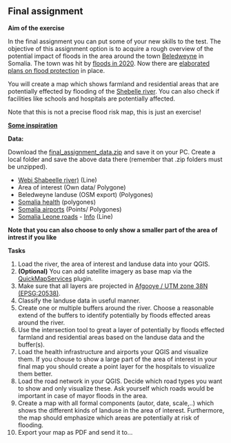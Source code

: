 ## Final assignment

**Aim of the exercise**

In the final assignment you can put some of your new skills to the test. The objective of this assignment option is to acquire a rough overview of the potential impact of floods in the area around the town [Beledweyne]( https://en.wikipedia.org/wiki/Beledweyne) in Somalia. The town was hit by [floods in 2020]( https://reliefweb.int/disaster/ff-2020-000055-som). Now there are [elaborated plans on flood protection]( https://reliefweb.int/sites/reliefweb.int/files/resources/Urban%20Resilience%20Plan.pdf) in place. 

You will create a map which shows farmland and residential areas that are potentially effected by flooding of the [Shebelle river]( https://en.wikipedia.org/wiki/Shebelle_River). You can also check if facilities like schools and hospitals are potentially affected. 

Note that this is not a precise flood risk map, this is just an exercise!

[**Some inspiration**]( https://unosat-maps.web.cern.ch/SO/FL20200428SOM/UNOSAT_A3_Natural_Landscape_FL20200428SOM_Beledweyne_Somalia_13052020.pdf) 

**Data:**

Download the [final_assignment_data.zip](https://gitlab.com/Alec-SE/gis-in-anticipatory-humanitarian-action/-/blob/main/Final%20assignment/final_assignment_data.zip) and save it on your PC. Create a local folder and save the above data there (remember that .zip folders must be unzipped).


- [Webi Shabeelle river)](https://data.humdata.org/dataset/hotosm_som_waterways) (Line) 
- Area of interest (Own data/ Polygone)
- Beledweyne landuse (OSM export) (Polygones)
- [Somalia health](https://data.humdata.org/dataset/hotosm_som_health_facilities) (polygones)
- [Somalia airports](https://data.humdata.org/dataset/hotosm_som_airports) (Points/ Polygones)
- [Somalia Leone roads](https://data.humdata.org/dataset/hotosm_som_roads) - [Info](https://wiki.openstreetmap.org/wiki/Key:highway) (Line)

**Note that you can also choose to only show a smaller part of the area of intrest if you like**

**Tasks**
1. Load the river, the area of interest and landuse data into your QGIS.
2. **(Optional)** You can add satellite imagery as base map via the [QuickMapServices](https://gitlab.com/Alec-SE/gis-in-anticipatory-humanitarian-action/-/wikis/Basemaps) plugin.
3. Make sure that all layers are projected in [Afgooye / UTM zone 38N (EPSG:20538)]( https://epsg.io/20538).
4. Classify the landuse data in useful manner.
5. Create one or multiple buffers around the river. Choose a reasonable extend of the buffers to identify potentially by floods effected areas around the river. 
6. Use the intersection tool to great a layer of potentially by floods effected farmland and residential areas based on the landuse data and the buffer(s).  
7. Load the health infrastructure and airports your QGIS and visualize them. If you chouse to show a large part of the area of interest in your final map you should create a point layer for the hospitals to visualize them better.
8. Load the road network in your QGIS. Decide which road types you want to show and only visualize these. Ask yourself which roads would be important in case of mayor floods in the area.
7. Create a map with all formal components (autor, date, scale,..) which shows the different kinds of landuse in the area of interest. Furthermore, the map should emphasize which areas are potentially at risk of flooding. 
8. Export your map as PDF and send it to... 


